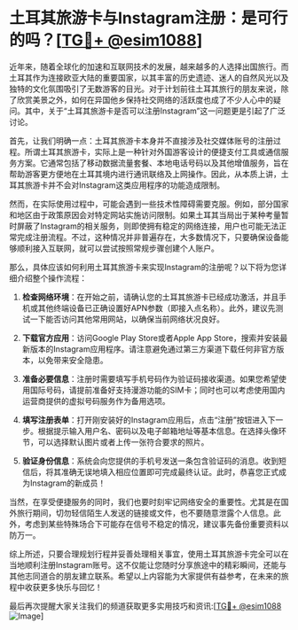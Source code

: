 # 土耳其旅游卡与Instagram注册：是可行的吗？[[TG💪+ @esim1088](https://t.me/s/esim1088)]

近年来，随着全球化的加速和互联网技术的发展，越来越多的人选择出国旅行。而土耳其作为连接欧亚大陆的重要国家，以其丰富的历史遗迹、迷人的自然风光以及独特的文化氛围吸引了无数游客的目光。对于计划前往土耳其旅行的朋友来说，除了欣赏美景之外，如何在异国他乡保持社交网络的活跃度也成了不少人心中的疑问。其中，关于“土耳其旅游卡是否可以注册Instagram”这一问题更是引起了广泛讨论。

首先，让我们明确一点：土耳其旅游卡本身并不直接涉及社交媒体账号的注册过程。所谓土耳其旅游卡，实际上是一种针对外国游客设计的便捷支付工具或通信服务方案。它通常包括了移动数据流量套餐、本地电话号码以及其他增值服务，旨在帮助游客更方便地在土耳其境内进行通讯联络及上网操作。因此，从本质上讲，土耳其旅游卡并不会对Instagram这类应用程序的功能造成限制。

然而，在实际使用过程中，可能会遇到一些技术性障碍需要克服。例如，部分国家和地区由于政策原因会对特定网站实施访问限制。如果土耳其当局出于某种考量暂时屏蔽了Instagram的相关服务，则即使拥有稳定的网络连接，用户也可能无法正常完成注册流程。不过，这种情况并非普遍存在，大多数情况下，只要确保设备能够顺利接入互联网，就可以尝试按照常规步骤创建个人账户。

那么，具体应该如何利用土耳其旅游卡来实现Instagram的注册呢？以下将为您详细介绍整个操作流程：

1. **检查网络环境**：在开始之前，请确认您的土耳其旅游卡已经成功激活，并且手机或其他终端设备已正确设置好APN参数（即接入点名称）。此外，建议先测试一下能否访问其他常用网站，以确保当前网络状况良好。

2. **下载官方应用**：访问Google Play Store或者Apple App Store，搜索并安装最新版本的Instagram应用程序。请注意避免通过第三方渠道下载任何非官方版本，以免带来安全隐患。

3. **准备必要信息**：注册时需要填写手机号码作为验证码接收渠道。如果您希望使用国际号码，请提前准备好支持漫游功能的SIM卡；同时也可以考虑使用国内运营商提供的虚拟号码服务作为备用选项。

4. **填写注册表单**：打开刚安装好的Instagram应用后，点击“注册”按钮进入下一步。根据提示输入用户名、密码以及电子邮箱地址等基本信息。在选择头像环节，可以选择默认图片或者上传一张符合要求的照片。

5. **验证身份信息**：系统会向您提供的手机号发送一条包含验证码的消息。收到短信后，将其准确无误地填入相应位置即可完成最终认证。此时，恭喜您正式成为Instagram的新成员！

当然，在享受便捷服务的同时，我们也要时刻牢记网络安全的重要性。尤其是在国外旅行期间，切勿轻信陌生人发送的链接或文件，也不要随意泄露个人信息。此外，考虑到某些特殊场合下可能存在信号不稳定的情况，建议事先备份重要资料以防万一。

综上所述，只要合理规划行程并妥善处理相关事宜，使用土耳其旅游卡完全可以在当地顺利注册Instagram账号。这不仅能让您随时分享旅途中的精彩瞬间，还能与其他志同道合的朋友建立联系。希望以上内容能为大家提供有益参考，在未来的旅程中收获更多快乐与回忆！

最后再次提醒大家关注我们的频道获取更多实用技巧和资讯:[[TG💪+ @esim1088](https://t.me/s/esim1088) ![Image](https://i.postimg.cc/4NQfJmqS/Snipaste-2025-05-13-00-14-12.png)]